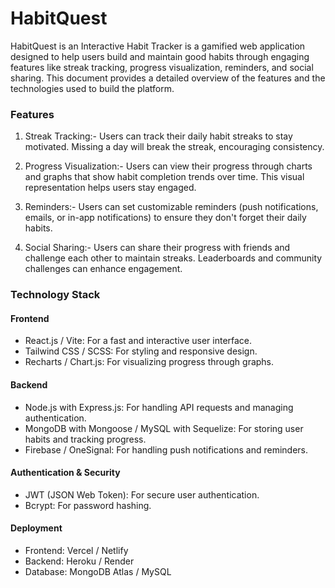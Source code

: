 # HabitQuest

HabitQuest is an Interactive Habit Tracker is a gamified web application designed to help users build and maintain good habits through engaging features like streak tracking, progress visualization, reminders, and social sharing. This document provides a detailed overview of the features and the technologies used to build the platform.

### Features

1. Streak Tracking:-
Users can track their daily habit streaks to stay motivated. Missing a day will break the streak, encouraging consistency.

2. Progress Visualization:-
Users can view their progress through charts and graphs that show habit completion trends over time. This visual representation helps users stay engaged.

3. Reminders:-
Users can set customizable reminders (push notifications, emails, or in-app notifications) to ensure they don't forget their daily habits.

4. Social Sharing:-
Users can share their progress with friends and challenge each other to maintain streaks. Leaderboards and community challenges can enhance engagement.

### Technology Stack

#### Frontend
- React.js / Vite: For a fast and interactive user interface.
 - Tailwind CSS / SCSS: For styling and responsive design.
 - Recharts / Chart.js: For visualizing progress through graphs.

#### Backend
- Node.js with Express.js: For handling API requests and managing authentication.
 - MongoDB with Mongoose / MySQL with Sequelize: For storing user habits and tracking progress.
 - Firebase / OneSignal: For handling push notifications and reminders.

#### Authentication & Security
- JWT (JSON Web Token): For secure user authentication.
 - Bcrypt: For password hashing.
 
#### Deployment
- Frontend: Vercel / Netlify
 - Backend: Heroku / Render
 - Database: MongoDB Atlas / MySQL